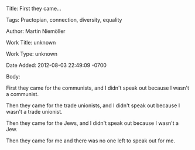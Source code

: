 Title:  First they came...

Tags:   Practopian, connection, diversity, equality

Author: Martin Niemöller

Work Title: unknown

Work Type: unknown

Date Added: 2012-08-03 22:49:09 -0700

Body: 

First they came for the communists, 
and I didn't speak out because I wasn't a communist. 

Then they came for the trade unionists, 
and I didn't speak out because I wasn't a trade unionist. 

Then they came for the Jews, 
and I didn't speak out because I wasn't a Jew. 

Then they came for me 
and there was no one left to speak out for me.
